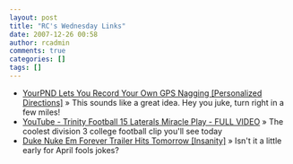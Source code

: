 ```yaml
---
layout: post
title: "RC's Wednesday Links"
date: 2007-12-26 00:58
author: rcadmin
comments: true
categories: []
tags: []
---
```

<ul>
<li><a href="http://feeds.gawker.com/~r/gizmodo/full/~3/203599428/yourpnd-lets-you-record-your-own-gps-nagging" title="YourPND Lets You Record Your Own GPS Nagging [Personalized Directions]">YourPND Lets You Record Your Own GPS Nagging [Personalized Directions]</a> &raquo; This sounds like a great idea. Hey you juke, turn right in a few miles!</li>
<li><a href="http://www.youtube.com/watch?v=kbblLniZbdk" title="YouTube - Trinity Football 15 Laterals Miracle Play - FULL VIDEO">YouTube - Trinity Football 15 Laterals Miracle Play - FULL VIDEO</a> &raquo; The coolest division 3 college football clip you'll see today</li>
<li><a href="http://feeds.gawker.com/~r/kotaku/full/~3/202425072/duke-nuke-em-forever-trailer-hits-tomorrow" title="Duke Nuke Em Forever Trailer Hits Tomorrow [Insanity]">Duke Nuke Em Forever Trailer Hits Tomorrow [Insanity]</a> &raquo; Isn't it a little early for April fools jokes?</li>
</ul>

